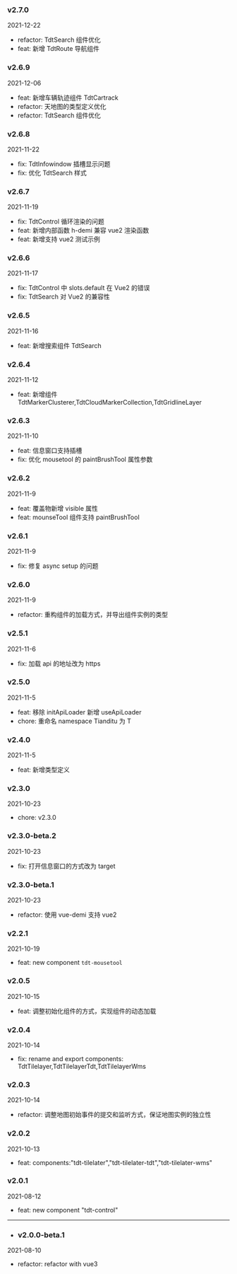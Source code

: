 ### v2.7.0

2021-12-22

- refactor: TdtSearch 组件优化
- feat: 新增 TdtRoute 导航组件

### v2.6.9

2021-12-06

- feat: 新增车辆轨迹组件 TdtCartrack
- refactor: 天地图的类型定义优化
- refactor: TdtSearch 组件优化

### v2.6.8

2021-11-22

- fix: TdtInfowindow 插槽显示问题
- fix: 优化 TdtSearch 样式

### v2.6.7

2021-11-19

- fix: TdtControl 循环渲染的问题
- feat: 新增内部函数 h-demi 兼容 vue2 渲染函数
- feat: 新增支持 vue2 测试示例

### v2.6.6

2021-11-17

- fix: TdtControl 中 slots.default 在 Vue2 的错误
- fix: TdtSearch 对 Vue2 的兼容性

### v2.6.5

2021-11-16

- feat: 新增搜索组件 TdtSearch

### v2.6.4

2021-11-12

- feat: 新增组件 TdtMarkerClusterer,TdtCloudMarkerCollection,TdtGridlineLayer

### v2.6.3

2021-11-10

- feat: 信息窗口支持插槽
- fix: 优化 mousetool 的 paintBrushTool 属性参数

### v2.6.2

2021-11-9

- feat: 覆盖物新增 visible 属性
- feat: mounseTool 组件支持 paintBrushTool

### v2.6.1

2021-11-9

- fix: 修复 async setup 的问题

### v2.6.0

2021-11-9

- refactor: 重构组件的加载方式，并导出组件实例的类型

### v2.5.1

2021-11-6

- fix: 加载 api 的地址改为 https

### v2.5.0

2021-11-5

- feat: 移除 initApiLoader 新增 useApiLoader
- chore: 重命名 namespace Tianditu 为 T

### v2.4.0

2021-11-5

- feat: 新增类型定义

### v2.3.0

2021-10-23

- chore: v2.3.0

### v2.3.0-beta.2

2021-10-23

- fix: 打开信息窗口的方式改为 target

### v2.3.0-beta.1

2021-10-23

- refactor: 使用 vue-demi 支持 vue2

### v2.2.1

2021-10-19

- feat: new component `tdt-mousetool`

### v2.0.5

2021-10-15

- feat: 调整初始化组件的方式，实现组件的动态加载

### v2.0.4

2021-10-14

- fix: rename and export components: TdtTilelayer,TdtTilelayerTdt,TdtTilelayerWms

### v2.0.3

2021-10-14

- refactor: 调整地图初始事件的提交和监听方式，保证地图实例的独立性

### v2.0.2

2021-10-13

- feat: components:"tdt-tilelater","tdt-tilelater-tdt","tdt-tilelater-wms"

### v2.0.1

2021-08-12

- feat: new component "tdt-control"

---

- ### v2.0.0-beta.1

2021-08-10

- refactor: refactor with vue3
